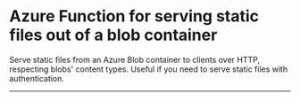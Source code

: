 # Azure Function for serving static files out of a blob container

Serve static files from an Azure Blob container to clients over HTTP, respecting blobs' content types. Useful if you need to serve static files with authentication.

---
